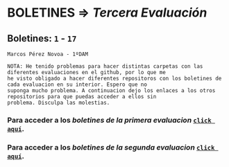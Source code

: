 # BOLETINES => _Tercera Evaluación_
## Boletines: `1` - `17`

`Marcos Pérez Novoa - 1ºDAM`

```
NOTA: He tenido problemas para hacer distintas carpetas con las diferentes evaluaciones en el github, por lo que me 
he visto obligado a hacer diferentes repositoros con los boletines de cada evaluacion en su interior. Espero que no 
suponga mucho problema. A continuacion dejo los enlaces a los otros repositorios para que puedas acceder a ellos sin 
problema. Disculpa las molestias.
```
### Para acceder a los *boletines de la primera evaluacion* [`click aquí`](https://github.com/Endermaiter/BoletinesProgramacion1Evaluacion.git).
### Para acceder a los *boletines de la segunda evaluacion* [`click aquí`](https://github.com/Endermaiter/BoletinesProgramacion2Evaluacion.git).

